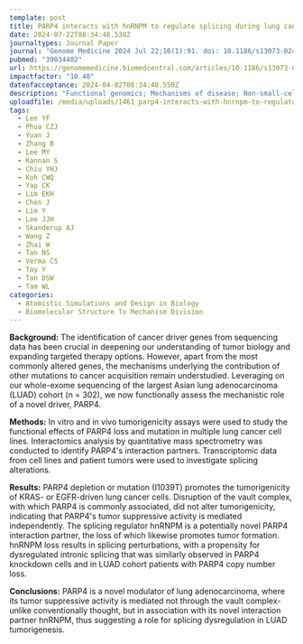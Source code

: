 ```yaml
---
template: post
title: PARP4 interacts with hnRNPM to regulate splicing during lung cancer progression
date: 2024-07-22T08:34:48.538Z
journaltypes: Journal Paper
journal: "Genome Medicine 2024 Jul 22;16(1):91. doi: 10.1186/s13073-024-01328-1"
pubmed: "39034402"
url: https://genomemedicine.biomedcentral.com/articles/10.1186/s13073-024-01328-1
impactfactor: "10.40"
dateofacceptance: 2024-04-02T08:34:48.550Z
description: "Functional genomics; Mechanisms of disease; Non-small-cell lung cancer. "
uploadfile: /media/uploads/1461_parp4-interacts-with-hnrnpm-to-regulate-splicing-during-lung-cancer.pdf
tags:
  - Lee YF
  - Phua CZJ
  - Yuan J
  - Zhang B
  - Lee MY
  - Kannan S
  - Chiu YHJ
  - Koh CWQ
  - Yap CK
  - Lim EKH
  - Chen J
  - Lim Y
  - Lee JJH
  - Skanderup AJ
  - Wang Z
  - Zhai W
  - Tan NS
  - Verma CS
  - Tay Y
  - Tan DSW
  - Tam WL
categories:
  - Atomistic Simulations and Design in Biology
  - Biomolecular Structure To Mechanism Division
---
```

<!--StartFragment-->

**Background:** The identification of cancer driver genes from sequencing data has been crucial in deepening our understanding of tumor biology and expanding targeted therapy options. However, apart from the most commonly altered genes, the mechanisms underlying the contribution of other mutations to cancer acquisition remain understudied. Leveraging on our whole-exome sequencing of the largest Asian lung adenocarcinoma (LUAD) cohort (n = 302), we now functionally assess the mechanistic role of a novel driver, PARP4.

**Methods:** In vitro and in vivo tumorigenicity assays were used to study the functional effects of PARP4 loss and mutation in multiple lung cancer cell lines. Interactomics analysis by quantitative mass spectrometry was conducted to identify PARP4's interaction partners. Transcriptomic data from cell lines and patient tumors were used to investigate splicing alterations.

**Results:** PARP4 depletion or mutation (I1039T) promotes the tumorigenicity of KRAS- or EGFR-driven lung cancer cells. Disruption of the vault complex, with which PARP4 is commonly associated, did not alter tumorigenicity, indicating that PARP4's tumor suppressive activity is mediated independently. The splicing regulator hnRNPM is a potentially novel PARP4 interaction partner, the loss of which likewise promotes tumor formation. hnRNPM loss results in splicing perturbations, with a propensity for dysregulated intronic splicing that was similarly observed in PARP4 knockdown cells and in LUAD cohort patients with PARP4 copy number loss.

**Conclusions:** PARP4 is a novel modulator of lung adenocarcinoma, where its tumor suppressive activity is mediated not through the vault complex-unlike conventionally thought, but in association with its novel interaction partner hnRNPM, thus suggesting a role for splicing dysregulation in LUAD tumorigenesis.

<!--EndFragment-->